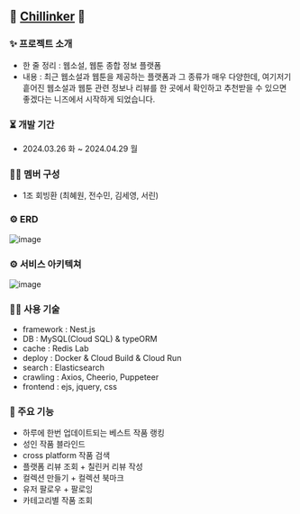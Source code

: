 ## 💜 [Chillinker](https://chillinker-q2dan5o26q-du.a.run.app/main) 💜

### ✨ 프로젝트 소개
- 한 줄 정리 : 웹소설, 웹툰 종합 정보 플랫폼
- 내용 : 최근 웹소설과 웹툰을 제공하는 플랫폼과 그 종류가 매우 다양한데, 여기저기 흩어진 웹소설과 웹툰 관련 정보나 리뷰를 한 곳에서 확인하고 추천받을 수 있으면 좋겠다는 니즈에서 시작하게 되었습니다.

### ⏳️ 개발 기간
- 2024.03.26 화 ~ 2024.04.29 월

### 👩‍💻 멤버 구성
- 1조 회빙환 (최혜원, 전수민, 김세영, 서린)

### ⚙️ ERD
![image](https://github.com/choobao/chillinker/assets/154856948/79e19484-979f-4032-bb51-c444371f9ee7)


### ⚙ 서비스 아키텍쳐
![image](https://github.com/choobao/chillinker/assets/154856948/d4889d4e-04ef-4e62-b774-9bcfb1b967e1)


### 👩‍💻 사용 기술
- framework : Nest.js
- DB : MySQL(Cloud SQL) & typeORM
- cache : Redis Lab
- deploy : Docker & Cloud Build & Cloud Run
- search : Elasticsearch
- crawling : Axios, Cheerio, Puppeteer
- frontend : ejs, jquery, css

### 📌 주요 기능

- 하루에 한번 업데이트되는 베스트 작품 랭킹
- 성인 작품 블라인드
- cross platform 작품 검색
- 플랫폼 리뷰 조회 + 칠린커 리뷰 작성
- 컬렉션 만들기 + 컬렉션 북마크
- 유저 팔로우 + 팔로잉
- 카테고리별 작품 조회
